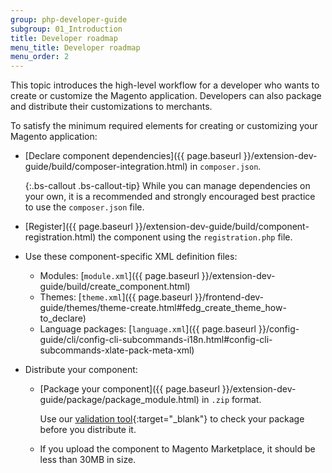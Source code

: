 ```yaml
---
group: php-developer-guide
subgroup: 01_Introduction
title: Developer roadmap
menu_title: Developer roadmap
menu_order: 2
---
```


This topic introduces the high-level workflow for a developer who wants to create or customize the Magento application. Developers can also package and distribute their customizations to merchants.

To satisfy the minimum required elements for creating or customizing your Magento application:

* [Declare component dependencies]({{ page.baseurl }}/extension-dev-guide/build/composer-integration.html) in `composer.json`.

   {:.bs-callout .bs-callout-tip}
   While you can manage dependencies on your own, it is a recommended and strongly encouraged best practice to use the `composer.json` file.

* [Register]({{ page.baseurl }}/extension-dev-guide/build/component-registration.html) the component using the `registration.php` file.
* Use these component-specific XML definition files:
   * Modules: [`module.xml`]({{ page.baseurl }}/extension-dev-guide/build/create_component.html)
   * Themes: [`theme.xml`]({{ page.baseurl }}/frontend-dev-guide/themes/theme-create.html#fedg_create_theme_how-to_declare)
   * Language packages: [`language.xml`]({{ page.baseurl }}/config-guide/cli/config-cli-subcommands-i18n.html#config-cli-subcommands-xlate-pack-meta-xml)

* Distribute your component:
   * [Package your component]({{ page.baseurl }}/extension-dev-guide/package/package_module.html) in `.zip` format.

      Use our [validation tool](https://github.com/magento/marketplace-tools){:target="_blank"} to check your package before you distribute it.

   * If you upload the component to Magento Marketplace, it should be less than 30MB in size.
